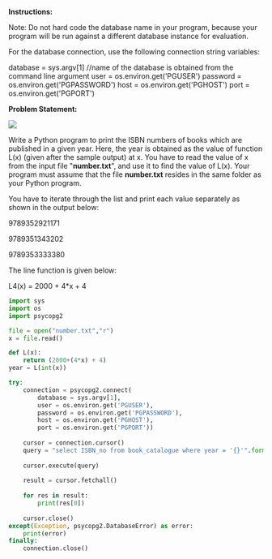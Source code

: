 **Instructions:**

Note: Do not hard code the database name in your program, because your program will be run against a different database instance for evaluation.  

For the database connection, use the following connection string variables:  

database = sys.argv[1]  //name of the database is obtained from the command line argument
user = os.environ.get('PGUSER')
password = os.environ.get('PGPASSWORD')
host = os.environ.get('PGHOST')
port = os.environ.get('PGPORT')


**Problem Statement:**

![](https://iitmpod-staging.appspot.com/test_course1/assets/img/bookca.PNG?seed=84078&url=assets/img/bookca.PNG) 

Write a Python program to print the ISBN numbers of books which are published in a given year. Here, the year is obtained as the value of function L(x) (given after the sample output) at x. You have to read the value of x from the input file "**number.txt**", and use it to find the value of L(x). Your program must assume that the file **number.txt** resides in the same folder as your Python program.  

You have to iterate through the list and print each value separately as shown in the output below:  

9789352921171 

9789351343202 

9789353333380  

The line function is given below:

L4(x) = 2000 + 4*x + 4

```python
import sys
import os
import psycopg2

file = open("number.txt","r")
x = file.read()

def L(x):
    return (2000+(4*x) + 4)
year = L(int(x))

try:
    connection = psycopg2.connect(
        database = sys.argv[1],
        user = os.environ.get('PGUSER'),
        password = os.environ.get('PGPASSWORD'),
        host = os.environ.get('PGHOST'),
        port = os.environ.get('PGPORT'))
        
    cursor = connection.cursor()
    query = "select ISBN_no from book_catalogue where year = '{}'".format(year)
    
    cursor.execute(query)
    
    result = cursor.fetchall()
    
    for res in result:
        print(res[0])
        
    cursor.close()
except(Exception, psycopg2.DatabaseError) as error:
    print(error)
finally:
    connection.close()
```

